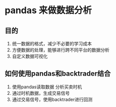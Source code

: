 # pandas 来做数据分析
## 目的
1. 统一数据的格式，减少不必要的学习成本
2. 方便数据的处理，能够进行跨不同平台的数据分析
3. 自定义数据可视化

## 如何使用pandas和backtrader结合
1. 使用pandas读取数据 分析买卖时机
2. 通过时机数据，生成交易信号
3. 通过交易信号，使用backtrader进行回测

